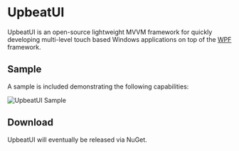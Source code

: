 # UpbeatUI

UpbeatUI is an open-source lightweight MVVM framework for quickly developing multi-level touch based Windows applications on top of the [WPF](https://github.com/dotnet/wpf) framework.

## Sample

A sample is included demonstrating the following capabilities:

![UpbeatUI Sample](https://user-images.githubusercontent.com/20475952/75388904-b5c1f900-58b3-11ea-8ef8-3cbbf347bbb3.gif)

## Download

UpbeatUI will eventually be released via NuGet.
